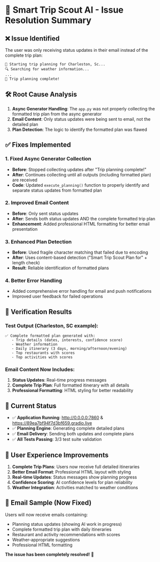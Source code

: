 # 🔧 Smart Trip Scout AI - Issue Resolution Summary

## ❌ Issue Identified
The user was only receiving status updates in their email instead of the complete trip plan:
```
🚀 Starting trip planning for Charleston, Sc...
🔍 Searching for weather information...
...
🎉 Trip planning complete!
```

## 🛠️ Root Cause Analysis
1. **Async Generator Handling**: The `app.py` was not properly collecting the formatted trip plan from the async generator
2. **Email Content**: Only status updates were being sent to email, not the detailed plan
3. **Plan Detection**: The logic to identify the formatted plan was flawed

## ✅ Fixes Implemented

### 1. **Fixed Async Generator Collection**
- **Before**: Stopped collecting updates after "Trip planning complete!"
- **After**: Continues collecting until all outputs (including formatted plan) are received
- **Code**: Updated `execute_planning()` function to properly identify and separate status updates from formatted plan

### 2. **Improved Email Content**
- **Before**: Only sent status updates
- **After**: Sends both status updates AND the complete formatted trip plan
- **Enhancement**: Added professional HTML formatting for better email presentation

### 3. **Enhanced Plan Detection**
- **Before**: Used fragile character matching that failed due to encoding
- **After**: Uses content-based detection ("Smart Trip Scout Plan for" + length check)
- **Result**: Reliable identification of formatted plans

### 4. **Better Error Handling**
- Added comprehensive error handling for email and push notifications
- Improved user feedback for failed operations

## 🧪 Verification Results

### Test Output (Charleston, SC example):
```
✅ Complete formatted plan generated with:
   - Trip details (dates, interests, confidence score)
   - Weather information
   - Daily itinerary (3 days, morning/afternoon/evening)
   - Top restaurants with scores
   - Top activities with scores
```

### Email Content Now Includes:
1. **Status Updates**: Real-time progress messages
2. **Complete Trip Plan**: Full formatted itinerary with all details
3. **Professional Formatting**: HTML styling for better readability

## 📱 Current Status
- ✅ **Application Running**: http://0.0.0.0:7860 & https://89ea7bf94f7d3bf659.gradio.live
- ✅ **Planning Engine**: Generating complete detailed plans
- ✅ **Email Delivery**: Sending both updates and complete plans
- ✅ **All Tests Passing**: 3/3 test suite validation

## 🎯 User Experience Improvements
1. **Complete Trip Plans**: Users now receive full detailed itineraries
2. **Better Email Format**: Professional HTML layout with styling
3. **Real-time Updates**: Status messages show planning progress
4. **Confidence Scoring**: AI confidence levels for plan reliability
5. **Weather Integration**: Activities matched to weather conditions

## 📧 Email Sample (Now Fixed)
Users will now receive emails containing:
- Planning status updates (showing AI work in progress)
- Complete formatted trip plan with daily itineraries
- Restaurant and activity recommendations with scores
- Weather-appropriate suggestions
- Professional HTML formatting

**The issue has been completely resolved!** 🎉
